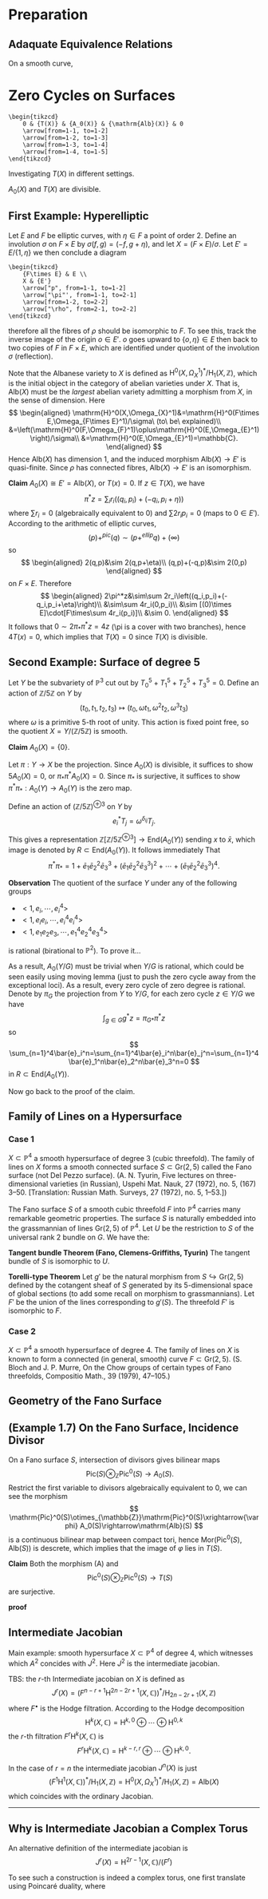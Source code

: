 # Preparation

## Adaquate Equivalence Relations

On a smooth curve,

# Zero Cycles on Surfaces

```rawlatex
\begin{tikzcd}
	0 & {T(X)} & {A_0(X)} & {\mathrm{Alb}(X)} & 0
	\arrow[from=1-1, to=1-2]
	\arrow[from=1-2, to=1-3]
	\arrow[from=1-3, to=1-4]
	\arrow[from=1-4, to=1-5]
\end{tikzcd}
```

Investigating $T(X)$ in different settings.

$A_0(X)$ and $T(X)$ are divisible.


## First Example: Hyperelliptic

Let $E$ and $F$ be elliptic curves, with $\eta\in F$ a point of order $2$. Define an involution $\sigma$ on $F\times E$ by $\sigma(f,g)=(-f,g+\eta)$, and let $X=(F\times E)/\sigma$. Let $E'=E/\{1,\eta\}$ we then conclude a diagram

```rawlatex
\begin{tikzcd}
	{F\times E} & E \\
	X & {E'}
	\arrow["p", from=1-1, to=1-2]
	\arrow["\pi"', from=1-1, to=2-1]
	\arrow[from=1-2, to=2-2]
	\arrow["\rho", from=2-1, to=2-2]
\end{tikzcd}
```
therefore all the fibres of $\rho$ should be isomorphic to $F$. To see this, track the inverse image of the origin $o\in E'$. $o$ goes upward to $\{o,\eta\}\in E$ then back to two copies of $F$ in $F\times E$, which are identified under quotient of the involution $\sigma$ (reflection).

Note that the Albanese variety to $X$ is defined as $\mathrm{H}^0(X,\Omega_{X}^1)^*/\mathrm{H}_1(X,\mathbb{Z})$, which is the initial object in the category of abelian varieties under $X$. That is, $\mathrm{Alb}(X)$ must be the *largest* abelian variety admitting a morphism from $X$, in the sense of dimension. Here
$$
\begin{aligned}
  \mathrm{H}^0(X,\Omega_{X}^1)&=\mathrm{H}^0(F\times E,\Omega_{F\times E}^1)/\sigma\ (to\ be\ explained)\\
  &=\left(\mathrm{H}^0(F,\Omega_{F}^1)\oplus\mathrm{H}^0(E,\Omega_{E}^1)\right)/\sigma\\
  &=\mathrm{H}^0(E,\Omega_{E}^1)=\mathbb{C}.
\end{aligned}
$$
Hence $\mathrm{Alb}(X)$ has dimension $1$, and the induced morphism $\mathrm{Alb}(X)\rightarrow E'$ is quasi-finite. Since $\rho$ has connected fibres, $\mathrm{Alb}(X)\rightarrow E'$ is an isomorphism.

**Claim** $A_0(X)\cong E'=\mathrm{Alb}(X)$, or $T(x)=0$.
If $z\in T(X)$, we have
$$ \pi^*z=\sum_i r_i\left((q_i,p_i)+(-q_i,p_i+\eta)\right) $$
where $\sum r_i=0$ (algebraically equivalent to $0$) and $\sum 2r_ip_i=0$ (maps to $0\in E'$). According to the arithmetic of elliptic curves,
$$
(p)+^{pic}(q)\sim (p+^{ellip}q)+(\infty)
$$
so
$$
\begin{aligned}
2(q,p)&\sim 2(q,p+\eta)\\
(q,p)+(-q,p)&\sim 2(0,p)
\end{aligned}
$$
on $F\times E$. Therefore
$$
\begin{aligned}
2\pi^*z&\sim\sum 2r_i\left((q_i,p_i)+(-q_i,p_i+\eta)\right)\\
&\sim\sum 4r_i(0,p_i)\\
&\sim [(0)\times E]\cdot[F\times\sum 4r_i(p_i)]\\
&\sim 0.
\end{aligned}
$$
It follows that $0\sim 2\pi_*\pi^*z=4z$ (\pi is a cover with two branches), hence $4T(x)=0$, which implies that $T(X)=0$ since $T(X)$ is divisible.


## Second Example: Surface of degree $5$
Let $Y$ be the subvariety of $\mathbb{P}^3$ cut out by $T_0^5+T_1^5+T_2^5+T_3^5=0$. Define an action of $\mathbb{Z}/5\mathbb{Z}$ on $Y$ by
$$
(t_0,t_1,t_2,t_3)\mapsto (t_0,\omega t_1,\omega^2 t_2,\omega^3 t_3)
$$
where $\omega$ is a primitive $5$-th root of unity. This action is fixed point free, so the quotient $X=Y/(\mathbb{Z}/5\mathbb{Z})$ is smooth.

**Claim** $A_0(X)=\{0\}$.

Let $\pi:Y\rightarrow X$ be the projection. Since $A_0(X)$ is divisible, it suffices to show $5A_0(X)=0$, or $\pi_*\pi^*A_0(X)=0$. Since $\pi_*$ is surjective, it suffices to show $\pi^*\pi_*:A_0(Y)\rightarrow A_0(Y)$ is the zero map.

Define an action of $(\mathbb{Z}/5\mathbb{Z})^{\oplus 3}$ on $Y$ by $$
e_i^*T_j=\omega^{\delta_{ij}}T_j.
$$

This gives a representation $\mathbb{Z}[\mathbb{Z}/5\mathbb{Z}^{\oplus 3}]\rightarrow\mathrm{End}(A_0(Y))$ sending $x$ to $\bar{x}$, which image is denoted by $R\subset\mathrm{End}(A_0(Y))$. It follows immediately That
$$
\pi^*\pi_*=1+\bar{e}_1\bar{e}_2^2\bar{e}_3^3+(\bar{e}_1\bar{e}_2^2\bar{e}_3^3)^2+\cdots+(\bar{e}_1\bar{e}_2^2\bar{e}_3 ^3)^4.
$$

**Observation** The quotient of the surface $Y$ under any of the following groups

- $<1,e_i,\cdots,e_i^4>$
- $<1,e_ie_i,\cdots,e_i^4e_i^4>$
- $<1,e_1e_2e_3,\cdots,e_1^4e_2^4e_3^4>$

is rational (birational to $\mathbb{P}^2$). To prove it...

As a result, $A_0(Y/G)$ must be trivial when $Y/G$ is rational, which could be seen easily using moving lemma (just to push the zero cycle away from the exceptional loci). As a result, every zero cycle of zero degree is rational. Denote by $\pi_G$ the projection from $Y$ to $Y/G$, for each zero cycle $z\in Y/G$ we have
$$
\int_{g\in G} g^*z=\pi_{G*}\pi^*z
$$
so
$$
\sum_{n=1}^4\bar{e}_i^n=\sum_{n=1}^4\bar{e}_i^n\bar{e}_j^n=\sum_{n=1}^4\bar{e}_1^n\bar{e}_2^n\bar{e}_3^n=0
$$
in $R\subset\mathrm{End}(A_0(Y))$.

Now go back to the proof of the claim.


## Family of Lines on a Hypersurface

### Case 1
$X\subset\mathbb{P}^4$ a smooth hypersurface of degree $3$ (cubic threefold). The family of lines on $X$ forms a smooth connected surface $S\subset\mathrm{Gr}(2,5)$ called the Fano surface (not Del Pezzo surface). (A. N. Tyurin, Five lectures on three-dimensional varieties (in Russian), Uspehi Mat. Nauk, 27 (1972), no. 5, (167) 3–50. [Translation: Russian Math. Surveys, 27 (1972), no. 5, 1–53.])

The Fano surface $S$ of a smooth cubic threefold $F$ into $\mathbb{P}^4$ carries many remarkable geometric properties. The surface $S$ is naturally embedded into the grassmannian of lines $\mathrm{Gr}(2,5)$ of $\mathbb{P}^4$. Let $U$ be the restriction to $S$ of the universal rank $2$ bundle on $G$. We have the:

**Tangent bundle Theorem (Fano, Clemens-Griffiths, Tyurin)** The tangent bundle of $S$ is isomorphic to $U$.

**Torelli-type Theorem** Let $g'$ be the natural morphism from $S\hookrightarrow \mathrm{Gr}(2,5)$ defined by the cotangent sheaf of $S$ generated by its 5-dimensional space of global sections (to add some recall on morphism to grassmannians). Let $F'$ be the union of the lines corresponding to $g'(S)$. The threefold $F'$ is isomorphic to $F$.

### Case 2
$X\subset\mathbb{P}^4$ a smooth hypersurface of degree $4$. The family of lines on $X$ is known to form a connected (in general, smooth) curve $F\subset\mathrm{Gr}(2,5)$. (S. Bloch and J. P. Murre, On the Chow groups of certain types of Fano threefolds, Compositio Math., 39 (1979), 47–105.)

## Geometry of the Fano Surface

## (Example 1.7) On the Fano Surface, Incidence Divisor
On a Fano surface $S$, intersection of divisors gives bilinear maps
$$
  \mathrm{Pic}(S)\otimes_{\mathbb{Z}}\mathrm{Pic}^0(S)\rightarrow A_0(S).\quad\tag*{(A)}
$$
Restrict the first variable to divisors algebraically equivalent to $0$, we can see the morphism
$$
  \mathrm{Pic}^0(S)\otimes_{\mathbb{Z}}\mathrm{Pic}^0(S)\xrightarrow{\varphi} A_0(S)\rightarrow\mathrm{Alb}(S)
$$
is a continuous bilinear map between compact tori, hence $\mathrm{Mor}(\mathrm{Pic}^0(S),\mathrm{Alb}(S))$ is descrete, which implies that the image of $\varphi$ lies in $T(S)$.

**Claim** Both the morphism (A) and
$$
  \mathrm{Pic}^0(S)\otimes_{\mathbb{Z}}\mathrm{Pic}^0(S)\rightarrow T(S)\quad\tag*{(B)}
$$
are surjective.

**proof**


## Intermediate Jacobian
Main example: smooth hypersurface $X\subset\mathbb{P}^4$ of degree $4$, which witnesses which $A^2$ concides with $J^2$. Here $J^2$ is the intermediate jacobian.

TBS: the $r$-th Intermediate jacobian on $X$ is defined as $$
  J^r(X)=(F^{n-r+1}\mathrm{H}^{2n-2r+1}(X,\mathbb{C}))^*/\mathrm{H}_{2n-2r+1}(X,\mathbb{Z})
$$
where $F^\bullet$ is the Hodge filtration. According to the Hodge decomposition $$
  \mathrm{H}^k(X,\mathbb{C})=\mathrm{H}^{k,0}\oplus\cdots\oplus\mathrm{H}^{0,k}
$$
the $r$-th filtration $F^r\mathrm{H}^k(X,\mathbb{C})$ is $$
  F^r\mathrm{H}^k(X,\mathbb{C})=\mathrm{H}^{k-r,r}\oplus\cdots\oplus\mathrm{H}^{k,0}.
$$

In the case of $r=n$ the intermediate jacobian $J^n(X)$ is just $$
(F^1\mathrm{H}^1(X,\mathbb{C}))^*/\mathrm{H}_{1}(X,\mathbb{Z})=\mathrm{H}^0(X,\Omega_{X}^1)^*/\mathrm{H}_{1}(X,\mathbb{Z})=\mathrm{Alb}(X)
$$
which coincides with the ordinary Jacobian.

---

## Why is Intermediate Jacobian a Complex Torus

An alternative definition of the intermediate jacobian is $$
  J^r(X)=\mathrm{H}^{2r-1}(X,\mathbb{C})/(F^r)
$$

To see such a construction is indeed a complex torus, one first translate using Poincaré duality, where
